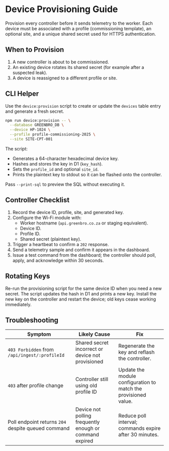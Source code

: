 # Device Provisioning Guide

Provision every controller before it sends telemetry to the worker. Each device must be associated with a profile (commissioning template), an optional site, and a unique shared secret used for HTTPS authentication.

## When to Provision

1. A new controller is about to be commissioned.
2. An existing device rotates its shared secret (for example after a suspected leak).
3. A device is reassigned to a different profile or site.

## CLI Helper

Use the `device:provision` script to create or update the `devices` table entry and generate a fresh secret.

```bash
npm run device:provision -- \
  --database GREENBRO_DB \
  --device HP-1024 \
  --profile profile-commissioning-2025 \
  --site SITE-CPT-001
```

The script:

- Generates a 64-character hexadecimal device key.
- Hashes and stores the key in D1 (`key_hash`).
- Sets the `profile_id` and optional `site_id`.
- Prints the plaintext key to stdout so it can be flashed onto the controller.

Pass `--print-sql` to preview the SQL without executing it.

## Controller Checklist

1. Record the device ID, profile, site, and generated key.
2. Configure the Wi-Fi module with:
   - Worker hostname (`api.greenbro.co.za` or staging equivalent).
   - Device ID.
   - Profile ID.
   - Shared secret (plaintext key).
3. Trigger a heartbeat to confirm a `202` response.
4. Send a telemetry sample and confirm it appears in the dashboard.
5. Issue a test command from the dashboard; the controller should poll, apply, and acknowledge within 30 seconds.

## Rotating Keys

Re-run the provisioning script for the same device ID when you need a new secret. The script updates the hash in D1 and prints a new key. Install the new key on the controller and restart the device; old keys cease working immediately.

## Troubleshooting

| Symptom | Likely Cause | Fix |
| ------- | ------------ | --- |
| `403 Forbidden` from `/api/ingest/:profileId` | Shared secret incorrect or device not provisioned | Regenerate the key and reflash the controller. |
| `403` after profile change | Controller still using old profile ID | Update the module configuration to match the provisioned value. |
| Poll endpoint returns `204` despite queued command | Device not polling frequently enough or command expired | Reduce poll interval; commands expire after 30 minutes. |
